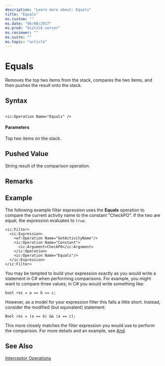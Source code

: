 ```yaml
---
description: "Learn more about: Equals"
title: "Equals"
ms.custom: ""
ms.date: "06/08/2017"
ms.prod: "biztalk-server"
ms.reviewer: ""
ms.suite: ""
ms.topic: "article"
---
```

# Equals
Removes the top two items from the stack, compares the two items, and then pushes the result onto the stack.  
  
## Syntax  
  
```  
  
<ic:Operation Name="Equals" />  
```  
  
#### Parameters  
 Top two items on the stack.  
  
## Pushed Value  
 String result of the comparison operation.  
  
## Remarks  
  
## Example  
 The following example filter expression uses the **Equals** operation to compare the current activity name to the constant "CheckPO". If the two are equal, the expression evaluates to `true`.  
  
```  
<ic:Filter>  
  <ic:Expression>  
    <wf:Operation Name="GetActivityName"/>  
    <ic:Operation Name="Constant">  
      <ic:Argument>CheckPO</ic:Argument>  
    </ic:Operation>  
    <ic:Operation Name="Equals"/>  
  </ic:Expression>  
</ic:Filter>  
```  
  
 You may be tempted to build your expression exactly as you would write a statement in C# when performing comparisons. For example, you might want to compare three values; in C# you would write something like:  
  
```  
bool res = a == b == c;  
```  
  
 However, as a model for your expression filter this falls a little short. Instead, consider the modified (but equivalent) statement:  
  
```  
Bool res = (a == b) && (a == c);  
```  
  
 This more closely matches the filter expression you would use to perform the comparison. For more details and an example, see [And](../core/and.md).  
  
## See Also  
 [Interceptor Operations](../core/interceptor-operations.md)
